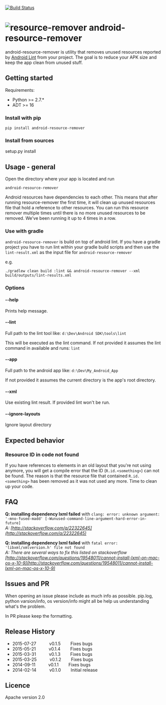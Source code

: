 [![Build Status](https://travis-ci.org/KeepSafe/android-resource-remover.svg?branch=master)](https://travis-ci.org/KeepSafe/android-resource-remover)

![resource-remover](https://keepsafe.github.io/i/proj/opensource_resource-remover.png) 
android-resource-remover
========================

android-resource-remover is utility that removes unused resources reported by [Android Lint](http://developer.android.com/tools/help/lint.html) from your project. The goal is to reduce your APK size and keep the app clean from unused stuff.


## Getting started
Requirements:

* Python >= 2.7.*
* ADT >= 16

### Install with pip

    pip install android-resource-remover
	
### Install from sources

   setup.py install

## Usage - general
Open the directory where your app is located and run

```
android-resource-remover
```

Android resources have dependencies to each other. This means that after running resource-remover the first time, it will clean up unused resources file that hold a reference to other resources. You can run this resource remover multiple times until there is no more unused resources to be removed. We've been running it up to 4 times in a row.


### Use with gradle
`android-resource-remover` is build on top of android lint. If you have a gradle project you have to run lint within your gradle build scripts and then use the `lint-result.xml` as the input file for `android-resource-remover`

e.g.

    ./gradlew clean build :lint && android-resource-remover --xml build/outputs/lint-results.xml


### Options

#### --help
Prints help message.

#### --lint
Full path to the lint tool like: `d:\Dev\Android SDK\tools\lint`

This will be executed as the lint command. If not provided it assumes the lint command in available and runs: `lint`

#### --app
Full path to the android app like: `d:\Dev\My_Android_App`

If not provided it assumes the current directory is the app's root directory.

#### --xml

Use existing lint result. If provided lint won't be run.

#### --ignore-layouts

Ignore layout directory

## Expected behavior
### Resource ID in code not found

If you have references to elements in an old layout that you're not using anymore, you will get a compile error that the ID (`R.id.<something>`) can not be found. The reason is that the resource file that contained `R.id.<something>` has been removed as it was not used any more. Time to clean up your code.

## FAQ

**Q:  installing dependency lxml failed** with `clang: error: unknown argument: '-mno-fused-madd' [-Wunused-command-line-argument-hard-error-in-future]`  
*A: [http://stackoverflow.com/a/22322645](http://stackoverflow.com/a/22322645)*

**Q:  installing dependency lxml failed** with `fatal error: 'libxml/xmlversion.h' file not found`  
*A: There are several ways to fix this listed on stackoverflow  [http://stackoverflow.com/questions/19548011/cannot-install-lxml-on-mac-os-x-10-9](http://stackoverflow.com/questions/19548011/cannot-install-lxml-on-mac-os-x-10-9)*

## Issues and PR

When opening an issue please include as much info as possible. pip.log, python varsion/info, os version/info might all be help us understanding what's the problem.

In PR please keep the formatting.

## Release History
* 2015-07-27   v0.1.5   Fixes bugs
* 2015-05-21   v0.1.4   Fixes bugs
* 2015-03-31   v0.1.3   Fixes bugs
* 2015-03-25   v0.1.2   Fixes bugs
* 2014-09-11   v0.1.1   Fixes bugs
* 2014-02-14   v0.1.0   Initial release

## Licence
Apache version 2.0
